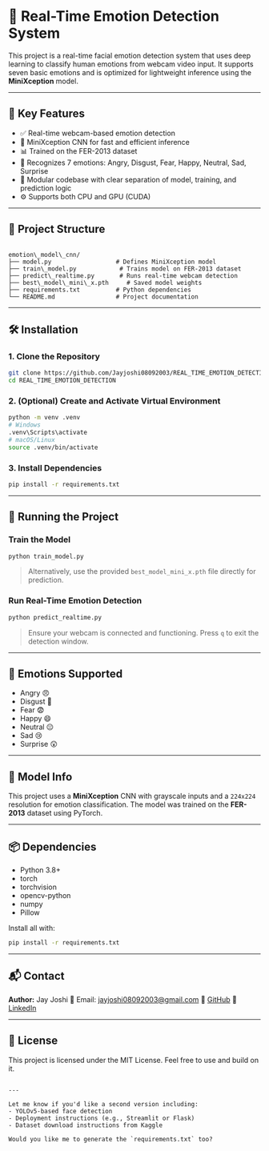 # 🎯 Real-Time Emotion Detection System

This project is a real-time facial emotion detection system that uses deep learning to classify human emotions from webcam video input. It supports seven basic emotions and is optimized for lightweight inference using the **MiniXception** model.

---

## 📌 Key Features

- ✅ Real-time webcam-based emotion detection
- 🧠 MiniXception CNN for fast and efficient inference
- 📊 Trained on the FER-2013 dataset
- 🧪 Recognizes 7 emotions: Angry, Disgust, Fear, Happy, Neutral, Sad, Surprise
- 🧩 Modular codebase with clear separation of model, training, and prediction logic
- ⚙️ Supports both CPU and GPU (CUDA)

---

## 📁 Project Structure

```

emotion\_model\_cnn/
├── model.py                  # Defines MiniXception model
├── train\_model.py            # Trains model on FER-2013 dataset
├── predict\_realtime.py       # Runs real-time webcam detection
├── best\_model\_mini\_x.pth     # Saved model weights
├── requirements.txt          # Python dependencies
└── README.md                 # Project documentation

````

---

## 🛠️ Installation

### 1. Clone the Repository
```bash
git clone https://github.com/Jayjoshi08092003/REAL_TIME_EMOTION_DETECTION.git
cd REAL_TIME_EMOTION_DETECTION
````

### 2. (Optional) Create and Activate Virtual Environment

```bash
python -m venv .venv
# Windows
.venv\Scripts\activate
# macOS/Linux
source .venv/bin/activate
```

### 3. Install Dependencies

```bash
pip install -r requirements.txt
```

---

## 🏃 Running the Project

### Train the Model

```bash
python train_model.py
```

> Alternatively, use the provided `best_model_mini_x.pth` file directly for prediction.

### Run Real-Time Emotion Detection

```bash
python predict_realtime.py
```

> Ensure your webcam is connected and functioning. Press `q` to exit the detection window.

---

## 🤖 Emotions Supported

* Angry 😠
* Disgust 🤢
* Fear 😨
* Happy 😄
* Neutral 😐
* Sad 😢
* Surprise 😲

---

## 🧠 Model Info

This project uses a **MiniXception** CNN with grayscale inputs and a `224x224` resolution for emotion classification. The model was trained on the **FER-2013** dataset using PyTorch.

---

## 📦 Dependencies

* Python 3.8+
* torch
* torchvision
* opencv-python
* numpy
* Pillow

Install all with:

```bash
pip install -r requirements.txt
```

---

## 📬 Contact

**Author:** Jay Joshi
📧 Email: [jayjoshi08092003@gmail.com](mailto:jayjoshi08092003@gmail.com)
🔗 [GitHub](https://github.com/Jayjoshi08092003)
🔗 [LinkedIn](https://www.linkedin.com/in/jayjoshi08092003)

---

## 📄 License

This project is licensed under the MIT License. Feel free to use and build on it.

```

---

Let me know if you'd like a second version including:
- YOLOv5-based face detection
- Deployment instructions (e.g., Streamlit or Flask)
- Dataset download instructions from Kaggle

Would you like me to generate the `requirements.txt` too?
```

